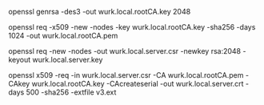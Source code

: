 openssl genrsa -des3 -out wurk.local.rootCA.key 2048

openssl req -x509 -new -nodes -key wurk.local.rootCA.key -sha256 -days 1024 -out wurk.local.rootCA.pem

openssl req -new -nodes -out wurk.local.server.csr -newkey rsa:2048 -keyout wurk.local.server.key 

openssl x509 -req -in wurk.local.server.csr -CA wurk.local.rootCA.pem -CAkey wurk.local.rootCA.key -CAcreateserial -out wurk.local.server.crt -days 500 -sha256 -extfile v3.ext 



